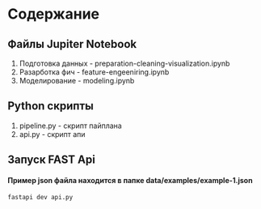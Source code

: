 # Содержание


## Файлы Jupiter Notebook
1. Подготовка данных - preparation-cleaning-visualization.ipynb
2. Разарботка фич - feature-engeeniring.ipynb
3. Моделирование - modeling.ipynb


## Python скрипты

1. pipeline.py - скрипт пайплана
2. api.py - скрипт апи

## Запуск FAST Api
#### Пример json файла находится в папке data/examples/example-1.json

```
fastapi dev api.py
```


